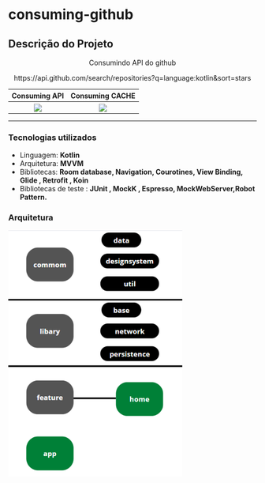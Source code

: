 # consuming-github
## Descrição do Projeto
<p align="center">Consumindo API do github</p>
<p align="center">https://api.github.com/search/repositories?q=language:kotlin&sort=stars</p>


| Consuming API | Consuming CACHE |
| :---------------: | :---------------: |
| <img src="https://raw.githubusercontent.com/jvictororiz/consuming-github/master/screens/carregando_dados_network.gif" align="center" width="70%"/> | <img src="https://raw.githubusercontent.com/jvictororiz/consuming-github/master/screens/carregando_dados_cache.gif" align="center" width="70%"/> |

----
### Tecnologias utilizados

* Linguagem: **Kotlin**
* Arquitetura: **MVVM**
* Bibliotecas: **Room database, Navigation, Courotines, View Binding, Glide , Retrofit , Koin**
* Bibliotecas de teste : **JUnit , MockK , Espresso, MockWebServer,Robot Pattern.**


### Arquitetura

<img src="https://raw.githubusercontent.com/jvictororiz/consuming-github/master/screens/modules.png" align="center" width="70%"/>

